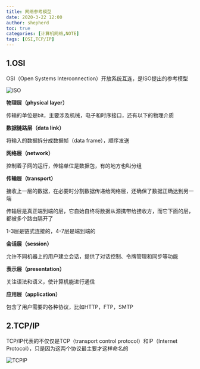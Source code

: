 ```yaml
---
title: 网络参考模型
date: 2020-3-22 12:00
author: shepherd
toc: true
categories: [计算机网络,NOTE]
tags: [OSI,TCP/IP]
---
```


## 1.OSI

OSI（Open Systems Interconnection）开放系统互连，是ISO提出的参考模型

<!-- more -->

![ISO](https://cdn.jsdelivr.net/gh/shepherdev/blog_image/article/2020/ISO.png)

**物理层（physical layer）**

传输的单位是bit，主要涉及机械，电子和时序接口，还有以下的物理介质

**数据链路层（data link）**

将输入的数据拆分成数据帧（data frame），顺序发送

**网络层（network）**

控制着子网的运行，传输单位是数据包，有的地方也叫分组

**传输层（transport）**

接收上一层的数据，在必要时分割数据传递给网络层，还确保了数据正确达到另一端

传输层是真正端到端的层，它自始自终将数据从源携带给接收方，而它下面的层，都被多个路由隔开了

1-3层是链式连接的，4-7层是端到端的

**会话层（session）**

允许不同机器上的用户建立会话，提供了对话控制、令牌管理和同步等功能

**表示层（presentation）**

关注语法和语义，使计算机能进行通信

**应用层（application）**

包含了用户需要的各种协议，比如HTTP，FTP，SMTP

## 2.TCP/IP

TCP/IP代表的不仅仅是TCP（transport control protocol）和IP（Internet Protocol），只是因为这两个协议最主要才这样命名的

![TCPIP](https://cdn.jsdelivr.net/gh/shepherdev/blog_image/article/2020/TCPIP.png)
